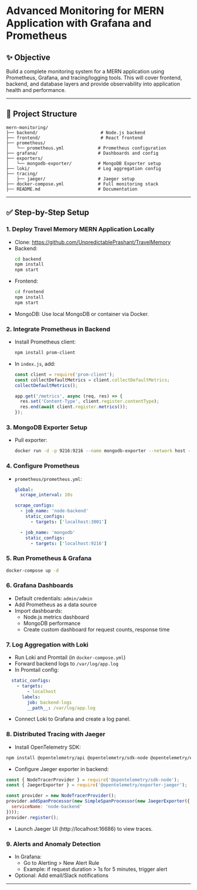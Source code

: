 # Advanced Monitoring for MERN Application with Grafana and Prometheus

## ✨ Objective
Build a complete monitoring system for a MERN application using Prometheus, Grafana, and tracing/logging tools. This will cover frontend, backend, and database layers and provide observability into application health and performance.

---

## 📁 Project Structure
```
mern-monitoring/
├── backend/                        # Node.js backend
├── frontend/                       # React frontend
├── prometheus/
│   └── prometheus.yml             # Prometheus configuration
├── grafana/                       # Dashboards and config
├── exporters/
│   └── mongodb-exporter/          # MongoDB Exporter setup
├── loki/                          # Log aggregation config
├── tracing/
│   ├── jaeger/                    # Jaeger setup
├── docker-compose.yml             # Full monitoring stack
├── README.md                      # Documentation
```

---

## ✅ Step-by-Step Setup

### 1. Deploy Travel Memory MERN Application Locally
- Clone: https://github.com/UnpredictablePrashant/TravelMemory
- Backend:
  ```bash
  cd backend
  npm install
  npm start
  ```
- Frontend:
  ```bash
  cd frontend
  npm install
  npm start
  ```
- MongoDB: Use local MongoDB or container via Docker.

### 2. Integrate Prometheus in Backend
- Install Prometheus client:
  ```bash
  npm install prom-client
  ```
- In `index.js`, add:
  ```js
  const client = require('prom-client');
  const collectDefaultMetrics = client.collectDefaultMetrics;
  collectDefaultMetrics();

  app.get('/metrics', async (req, res) => {
    res.set('Content-Type', client.register.contentType);
    res.end(await client.register.metrics());
  });
  ```

### 3. MongoDB Exporter Setup
- Pull exporter:
  ```bash
  docker run -d -p 9216:9216 --name mongodb-exporter --network host -e MONGODB_URI=mongodb://localhost:27017 bitnami/mongodb-exporter
  ```

### 4. Configure Prometheus
- `prometheus/prometheus.yml`:
  ```yaml
  global:
    scrape_interval: 10s

  scrape_configs:
    - job_name: 'node-backend'
      static_configs:
        - targets: ['localhost:3001']

    - job_name: 'mongodb'
      static_configs:
        - targets: ['localhost:9216']
  ```

### 5. Run Prometheus & Grafana
```bash
docker-compose up -d
```

### 6. Grafana Dashboards
- Default credentials: `admin/admin`
- Add Prometheus as a data source
- Import dashboards:
  - Node.js metrics dashboard
  - MongoDB performance
  - Create custom dashboard for request counts, response time

### 7. Log Aggregation with Loki
- Run Loki and Promtail (in `docker-compose.yml`)
- Forward backend logs to `/var/log/app.log`
- In Promtail config:
```yaml
  static_configs:
    - targets:
        - localhost
      labels:
        job: backend-logs
        __path__: /var/log/app.log
```
- Connect Loki to Grafana and create a log panel.

### 8. Distributed Tracing with Jaeger
- Install OpenTelemetry SDK:
```bash
npm install @opentelemetry/api @opentelemetry/sdk-node @opentelemetry/exporter-jaeger
```
- Configure Jaeger exporter in backend:
```js
const { NodeTracerProvider } = require('@opentelemetry/sdk-node');
const { JaegerExporter } = require('@opentelemetry/exporter-jaeger');

const provider = new NodeTracerProvider();
provider.addSpanProcessor(new SimpleSpanProcessor(new JaegerExporter({
  serviceName: 'node-backend'
})));
provider.register();
```

- Launch Jaeger UI (http://localhost:16686) to view traces.

### 9. Alerts and Anomaly Detection
- In Grafana:
  - Go to Alerting > New Alert Rule
  - Example: if request duration > 1s for 5 minutes, trigger alert
- Optional: Add email/Slack notifications

---

